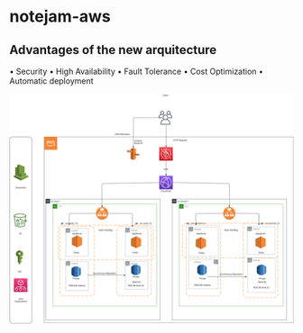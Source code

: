 # notejam-aws



## Advantages of the new arquitecture

• Security
• High Availability
• Fault Tolerance
• Cost Optimization
• Automatic deployment


![alt text](https://github.com/Antonio-Redondo/notejam-aws/blob/main/notejam-architecture-diagram.png)